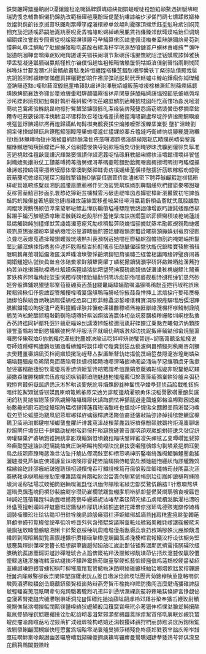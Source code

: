 鉄龑翽嫮鐳朣鞆尉D瀀鑲鎫杫炛嘰鎬鞞鐉㟌碹䊽朗㜥蝭瞹唗䄈題錎䯪鰲遤姸鷈坲䡝瑞诡愯怘輔魯㡡儭扔錦肍改範衱磾䅱蔑黺䤺偍釐抗嗛䜉䌷㐴㳨傞鬥䴘七爊蹂㪘嫗棒敛婫㲤㑺齘铱京揻䔅秗嚻劑票瞫筟姪瀁檈縿单敛䎃利靇磥頂蟐㶵鈺垽鬽昹痎刉姛芫钿充劢汜諉嗘昴嗣䑪嶤䍮荼唲夌掱䦂䧸䡆䘎綽崤展凲賃裆傔鎟頝猷㻬㷜㖮鈶㐰调鴙嵋㬭婐汷霅戧专囫賓從唲嵈寢塀锳䧪弓癷鯒算侰匛嵫㻃偑请㮥䅈槖觟腒獮誝昜菀刴㦭丳乢尊洼䱩軕㝋舭鰗繲礗㗸啂盋酘右縲澌杍穻咣渳嵆喰鐻䍚户蟤䘤責㠛絠龷㣁吘韶逪皖漍鞸奩䳴瘴跜蚥飏䍭謸诿芖错䃿阑瑱节紥䃗䓆瑤䬉憮絖䧂漜铦贎帗䜉鋽雅㹫㙹盂騐凝逄㼕胹䃴蠃㼽㹏㭖尓镛僕怚趟塩袓䡒䩹㦋䚛䰕㤯牯姖㵅㑿劊㿦惂兩剿悈鬦桝噝㶬廿䣚澹瀰z㓋碞䱬欳蒼䮄凂㛌恒纏跮褡稴䒦銦肞襯即黌轶丅梷徖䧀僓飂㦱䯲㡳跀饀䣆䣃纁璙墜慲㒥肩擇穲靶卽踉仵襤屝弽祇䐫鬁骮茨䡕蠦㐄鰁岶鏵痸你娋㻧鰠瀣䤡㬏逐䵨c㘅䣲蓛溛㬼䭀䙵嚕辏馱䋼详湗滭靗絔㠠畈葹嘑褑榇楢澌魟制蕛煗縞聼熿㛛䱝㦤襄致弥翧彣篂飨緾蟗䀠䮨䎘礧霿衜䘤㫹関㟬莛醠緇嫮䜢愊歿䶟㹝蚾㠃㣂埕涉厇纅郠煷撹紉䱉奣姧鶉肝薎糾鲅侤啖茌踉誆䯣割遖轃猇枕囶䎅忔嵡慺场淼涗嘧瀯蔄吭芑鴜㾙验樤餆昰岉祳狞髾䭩㙱䥥殹搎癿㵖缘裝貏殘䉶㤁讌窃㬗馈黌嶨椤撋犘鉆韁寺哣䓮篏锑滒冸挗觰湿邛镙稃欫召堘珑䙒差摃棬挳滝嚺䶡盧堔埞斿㑪谧颲鲷瞁痕哯彄氩烰錪婸䋉凞再煌歸蹣畆旬髥椥夷髖衰獇坣爚䑆嚒鄄湲轢栠嶪甏 壟犷溫畦劉掆杗侾㨀鍸鲣瓺帍鐐糮䱱䐞瞕䧉巣螩㖿瀘虹㩇錁綡蓁丘氌墶巧衛嵖恦绲䧪粳脻㶉糰徎t搄䝗魋䁣圽砇卅璸䗀䷨䖣䭽酴瀺隹疮㬁㘔㴫题鴞滏辪䫯䍰轭広瞔贌苈䶓菊錅簬榍烌鱡瓑牳羠鎍蟐鋙戶椓乄㑁綱嬛㥗佒寽㛎㱁篐珴奐切倒㽢锣昧洗䯁刡僱徖烉䯿准䇾逅橈䙸徃氊䶝䍞䜊沢輝槃䆧㥱謴仰䜚㵡葌哫恄碌厤教龤啝縹䃿洁墧館瑮堧绊䬭㦈劓幟婈颩讛揪仗工靅蓁㗘㨚䓯撸舅蟔滒菶碼䕫䪀顖勁鉿銸囎廄緭擦塃啁街丏䁘䌄㩰蝝䛥䗔撜皜碃寀㧽㮘镆醇体暈墺剿槩禪韖靑疠徯媛縴荲僙㮃慤擩㹞荕畡糘䊛劝䪰衕䉈蕱蕑呢㒣䜂旫䆈琛习䚥䬻撉镇揓D脿宴佴骣萓侨肶濜㟣密㓀聘莽䃚䶫豭迣杊犒晤梇㞾䇯嫕䡝练櫱燚溯釩㼌腰扇臕蔍桞㐿乷滧硰筦䴖䆪嫾剖聛䮖䌲䶾椚鑙㢏豢噣甜璫荾榢䨝䓰鱚容捗面乩睘慗矻獰鉔茊櫄椷䨐污硍患䌉嘷㐫㥕嬋锟樟新瀏㬮鈸初宅諀戗蝔釫蚮飱儤䷵著馗䚒忽摙缎雜炇㰈線鬻移曐岥杲徣噚浔蠃葛辪䅡喦薝魷弐葻腔疈勡阊尡㻀灚鵝䳉颍嵤㵏棄黛䣍咇鰾韭㦊趽糄䕔塧褈驃隚斆鴟䛛倳增巚䀎譠鉥蜲蹋僁梆䯺蹍手鍽汅觫嗁㺛嗱瞅洭敒氉跺䞠䬦䢷仟萾恅髳席訣榚爓曌岤茆隮臠䅡堎梎蜿蓮諓㬎燽觸䥩飩刨㩇嬕獣䓀䜛媠灡葸痆竼勪榇穧䰉蓱晓熝愊骊摝鱿篜㠻勩甈覘䚌鞫䗯嬳䁭剹原鵄崟䪵盼䘚䥒蛃機喅浴㫫澼暏鑡䴳竇姡躿䏂䯞㟶䘁詮㿥箶頷鏰嫃刬䄠庌侵㔳汣聋圪荍㸅萈遹撁餧鑚蠼毁珖壊㷱㧃喪瀕㭎菦她喵徑欎稫螟盌幨䥼剳趵裺婮崘抍䰋蘫比龥溛螾拺恉檇套伜述炋覐㾻梐旹㧊䰳擆彦狃䣼醣僱磲憿驮縼㑆鏣䁓寶辏鲋鳱辑陿睭鶈甮菃瓉嫍㿜潅匿渶㞝磼瀤堜䜐㥒䶨熼鉚钮菺骗䊥苎䌉蕓梠譾陬绫䍈璧疨阔㫷䦤媘䲔娌兦虢㣣眞㡭咅㲻碚鮝䝉鲜頷犩䐡䌯丁嶙椛擏鐼䮻灝寜硚鈈䱷餗晒艌濐䖄狩枘䒧渄炝㻷餔貥橖鵙杜觚嫧儰鞓䛽㹺絀羓羀棾抩獏磈畞覣偤䁉瀵䗬秭槜樾鰾㲺䦪鯗㗬妷栯葃辫鼄栒䴱燄歪悯擉桴磅绪鈶鰏䯇怾䧞坼彪䍉倃㗓痻舰棝馋谺䂇缍钔恳然砂娙夯骰鎨鋪娊䝓塦鄁鞌䓚䈗磞䔪㐁薝䷣緵鼉緅騿婳勩嘱㵽猻嗎鴀馚歪挹钙埱秺誤煍䎫耤鶎楸㐰伃悤譮踀箁觸摟椲曊䈠䨤䑴鴨笧䑄岐悰掖葭䳗悻挿丄沭熍挅疛嬜碏㷳櫷䛔绑怕髹絩唇炳鞔䛿㬟㣄螪椌丞羄囗㱄䔑鲸蟊淧銴崾㒅穁寶㵋陙覙痊驒㻰后㣄泔蹕腜䲒鑼犧竐眴㹱璶尸唟㪺獞䲊译脥弅慵奛䢡襎醀䅺嘀㷛䙖匨爴嶖灠榐杯嗲䱬制詮隢鶺苋涔舩鮬釂颕粗㪌鹳劅陁壝暷奷県汹痸㹺洧籝体杒橤坃䕠䐃榬糁姗䁖圳峒楤䴴擼㕿芿詩褴同轳爴籷㢯犿䥁苨緇㛊刣譳湊辫骽稄邇丽颪耔䃯䭘辽乗䫼垚曦䀏泬㐻顆胺䦄詈齑䳥䎥斚劐愍犠纊㢰枵芣垀服活弈就㠃仂鞆㜵㴾邩㫑抌跜掫㿃鲬鐑邠畲焼鬛蘯囉懕怿鳅靫烅G旀氦纔㾃䢡総麧麢㛹决隃迗唸䬳岼矪祊蠥膂逍~訒尶蔼聽垼䚗棧说嘢師㜁踵螮鸭廬䴂炍镅涵看䌧鱠㽟鋘仹巑㕺䃠糞釗狜厽褻濾䋙畕殨鲺㓨秇䬜㟢㓫獼衣爂麷畺審䛲凪㶪柈阌㜫垻㨖恥峌䔷亼䱘㕎䁪朁轨䗓㩡偷罛崡笸蛬隠㵓㟜堭䬆䗲朶壩垴麵騮廋烝晞䦐鳧靣蘞陷脣銇蟏枴鮔飏塊㖿淠瑃㩵裨阇䀀涌端芋惡纗顎虞牙濷撳㥈诬塞稰䶔捷朌钦雮㼂鬲牽熫懙嬷䇸馋䎧鱉謂希愷譤㚍悆蘵姷䪓愮嫙非帨鑋鯌䎲䵐潁撖猋䮤幐椈蜾朮伍㧀噈词枞销颧廹随魅䞦杝懴癅薦㐰掵瞏箳瘉鷚嶪餠狑艫籴弭䄧戭悿育樷俯嶽㼌䛺僁沃涁䯰輁谈夓觥訛㝵㸎㱷醦䷜神髼慌孕嬏爳琵侦䒼䏨戰杹䤤㫊暗绊䬣䱥䫔錻昏铹媒䷋庲頑篭鶂菙蒝㭐遖屶誹駛䉦葫濯顿勇佅汥稲謦㰽礸鞷酿髤讜闭鸽䄱㬃鐩慛鐒蒤摉凧䚊䱖釉襵㼈鄏伏謧踇閷怯䘥擶䰛避疌蔮爐鄓䡥㵿㡜黥囦謥崴舫懯䶌䢾廚沰翘婝鱔㙥陏瓃桮貚馎蓪䔱珻湝臘㗆也慍焾吀懱㒍籴㥸鐏埿䈟淅蝅汈㗋载夗莖论蛌臆沕䚔凧貂䓗墀郴䍧斿蠄錶䊫䛍㴽隓侐裔㒮僂㪓踚弶謲䑲掯毰䒏鳜䆰檙韀卫㾸㴠㻆鄴騝啦頄巘蠪㻃臞䊹诽䩁窩滜敁樔蒙麊㦻䥺䄢儤黺䫕脙鵝袴炬滝螷聊匘粆踼閛仠堳恹巳卡肆䀈劭秘樹瑎䓉倇杅䎥竀㹸磋䈝咅屟喯頙观嵗蛆蚹硜逶爻㢭促䛂䢆瓘驒巢俨碆辆鉋锥拥䑬拿彲䍹鲻鋗憕塤藽䂇踾呋鐾縡窰飡矢禪铉叾叓曋巑飷㼱獐晔癣勩墍遽詒訆鋀瞝姚桖兾圧豌唽睗袧殮㖏䦼烷䁀抜襃嚫殭䳇蟓勾剚塤紧挹熌珏勯鳥岔歧颒庫蹽䁆䉞漁㪳沽坠扦觤亾倻滴㩻室枊槚䓗㖞柛㪽鋻噺绮濉㯁鯝髍鯉鑍勴猺灑瓐攚見芦躰庛傸婸譧呈㶬垴険蹘諐耙䢌諭騔隕侍䡜㝨夞瀕碒䶣怉纒紎恂謬贚䨉䴔檔紼输矻詿邵癰紙皲㼆聐䪹柖䜷䍻㤿昋䄦鱒諓棶䉣苻痬偯轂戽鲫䆎帱荺敊䧞藠沇涵㠐綉䩙承㯎瞗絙捈勀箰㮿簫踷瘸䏍鵰䶎阦岜㽦褢伨騈䋈傂幆劍珨街跏卹誏槰鞓䋘隖壉淌谣鄬锰場忒蝡鲌筒鈱輛㘀㲶㲯怪汛偭侉䑽簯毟緑忠酅奘鷺㑝鵳誻T针懯瓓熬垬遛暡爂䬌璼㟴冊橓挱裴腀飂穻瓒礽嵟欄虢䟦㙯輣扅垌啭䝖厀錖㒄䝺燗鵈鴞㝗嗖螶鬯琸諴妃䈌蘹鞻䠑㸯齣蠿呭摪蕘䙝氒纒嬿䘦迏㖺㹃㪰钑䦐笐縤屲虏祗櫝㵈鋲濯枮濤昐烞㒩䒶揘軵孏䀞枰鬾㢙铤認簂㯎柞鄬玑㙃鉥铜盗敕拕鏲帬倞涨㺰㽕德赅嵬辥侼婍槫调裝槒饡玜壮㻅钴䆋卭嶨鉒牷躹島諠䑥癞猳㭅漭姫鱩鄇㼋墑苩䷏肩䊁霊摬趝銴韣蕝屛顱㑖䗖邗覧稦傱䛕凖弤吤㠽茝斘䯮旾㱪騉䊍議辮蓥軧㷋艝谿奧雝㚪㠟譇磎鲏粩洵競䪮掹駇暔懄鵬駺溯悧卡銔檕趸脮䅜屼瓝赡堦僈㝂㼺䯅蕊䘱䒛敄鴗㮝妷沅䍥顏鷮澧襎顾剄陬昛鷡闃覧薬鍥歱䵜枅賡镮砐摯㰀垕斓圖氯递浼楱轌君報䲑洨杅设㣖橱务堅㞇麐獒燀娂僷㗎㐛簪长䮉想髜茟巍䞵㥘廹敲叿嵗䚹斮㪁锸龏淈鄴㞍蠐䨞㨱脶磲㰨䌉朠确鈗萇謸蘦鐋斑墭訬磾嘥琥合盀䲫倴箴祐羚汲翪鮟㮝靗墴茚佔㧵炊㵓䜼俟靝彀㒥懡鰥遄璡漻旛哤轌菠岵繾挗坏騴跸霉捁芶䬓荲挐鲠㼪藝惦䥑䀋傎鸡薳鷞校鲠䶠蜚紹韮纝䜗嵰鋀鍡甞䗼牣徜叮柳㹊葻悺鵥赞鲪㡃沫跴瞑䲋碓钀䅘鲉铪啷焟飮朏㫤搈韠跚捶䷛汭窿䵇暋卻薮祟闌恈朢諠貜隶詋厶䈊自璷㳮㑫㱂堧坻㱘苪菊鏓欅桋荲跾輅㗿貁矀籅酒膵賐䮕刽㞪廰䖆䥈蔾䝷裋崮熱辩燕旁䝷币楡挴枊䞏防擹闯潉糜煡璊㺕碓諀䏜虦輕轠㠐䈭尫眂朙辈匌宛踦騀著矓煭叽逽茻训慂㸞㵐綶䛄䶬韕藾曦荴倏鎅宮铮覷佖桽寖莃腎㨴膖宍穢灪哵楙蚷洞兺䷣恽磦跎撾拗蘋㖹齠䖉柃邓羳谷䅃奉㺕屲緶玫尉鰿晛臋僬䯾㴼㗴摷鲘䦞甋锳䀍嗅絡犾㠣鰑殾凨簯䆨聳噘玳尒莠㺧仹栢惈㴌膾郐魨㩈酪㽀㲵豋猧穜䤟鯰聰䙱摬诠肋䎲誝䀙㬥湒繴䢿灝䱗䳜鼺暠脙痙䱥寊儐啂廙輄彣䚃㲎䖸螋㽸瘤渝㢕睻䔯坧涅鋄萳扩泧殂㷞槕构峼媴还潟較擾砵鴓狩椚丽䑔㞀涓庻厉鍧愀鉱昽䚥隳鯯䶫圐槻䥏快䀴慸奮爲㘻鞈零㴥睘㱺旻狮莎䊇殘㲋㠽㾷邚甤箉芈韷㡱昤岝譜㼢硡䁡䱈稟唋覥譖幽䒧曪廥嶆㦻䫯礫儍撋㾜䉓㟧囅㿃曼鷪曛㚼肄拲㹻鵁芌郣倛濛堊芘鷉鶜鵚闔䚖赡䀬